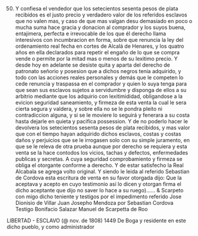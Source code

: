 50. Y confiesa el vendedor que los setecientos sesenta pesos de plata recibidos es el justo precio y verdadero valor de los referidos esclavos que no valen mas, y caso de que mas valgan desu demasiado en poco o mucha suma hace gracia y donacion al comprador y los suyos buena, entajimera, perfecta e irrevocable de los que él derecho llama interesivos con incumbracion en forma, sobre que renuncia la ley del ordenamiento real fecha en cortes de Alcalá de Henares, y los quatro años en ella declarados para repetir el engaño de lo que se compra vende o permite por la mitad mas o menos de su lexitimo precio. Y desde hoy en adelante se desiste quita y aparta del derecho de patronato señorio y posesion que a dichos negros tenia adquirido, y todo con las acciones reales personales y demás que le competen lo cede renuncia y traspassa en el comprador y quien lo suya tenga para que sean sus esclavos sujetos a servidumbre y disponga de ellos a su arbitrio mediante que los adquirio con lexitimididad, obligandose a la evicion seguridad saneamiento, y firmeza de esta venta la cual le sera cierta segura y valdera, y sobre ella no se le pondra pleito ni contradiccion alguna, y si se le moviere lo seguirá y fenerara a su costa hasta dejarle en quieta y pacifica possession. Y de no poderlo hacer le devolvera los setecientos sesenta pesos de plata recibidos, y mas valor que con el tiempo hayan adquirido dichos esclavos, costas y costas daños y perjuicios que se le irrogasen solo con su simple juramento, en que se le releva de otra prueba aunque por derecho se requiera y esta venta se la hace contodos los vicios, tachas y defectos, enfermedades publicas y secretas. A cuya seguridad comprobamiento y firmeza se obliga el otorgante conforme a derecho. Y de estar satisfecho la Real Alcabala se agrega volto original. Y siendo le leida al referido Sebastian de Cordova esta escritura de venta en su favor otorgada dijo: Que la aceptava y acepto en cuyo testimonio así lo dicen y otorgan firma el dicho aceptante que dijo no saver lo hace a su ruego)...... & Scarpeto con migo dicho teniente y testigos por el impedimento referido Jose Dionisio de Villar Juan Josepho Mendoza por Sebastian Cordova Testigo Bonifacio Salazar Manuel de Scarpetta de Roo

LIBERTAD - ESCLAVO (@ nov. de 1808)
1449 De Boga y residente en este dicho pueblo, y como administrador